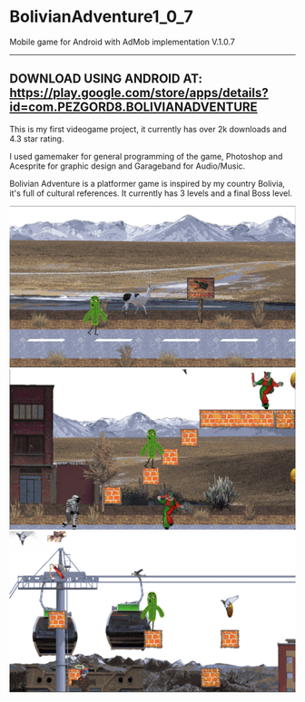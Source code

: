 # BolivianAdventure1_0_7
Mobile game for Android with AdMob implementation V.1.0.7

----------------------------------------------------------------------------
DOWNLOAD USING ANDROID AT:
https://play.google.com/store/apps/details?id=com.PEZGORD8.BOLIVIANADVENTURE
----------------------------------------------------------------------------

This is my first videogame project, it currently has over 2k downloads and 4.3 star rating.

I used gamemaker for general programming of the game, Photoshop and Acesprite for graphic design and Garageband for Audio/Music.

Bolivian Adventure is a platformer game is inspired by my country Bolivia, it's full of cultural references.  It currently has
3 levels and a final Boss level.



![Gameplay image 1](https://github.com/pezgordo/BolivianAdventure1_0_7/blob/main/bol_ad_1.png)
![Gameplay image 2](https://github.com/pezgordo/BolivianAdventure1_0_7/blob/main/bol_ad_2.png)
![Gameplay image 3](https://github.com/pezgordo/BolivianAdventure1_0_7/blob/main/bol_ad_3.png)
